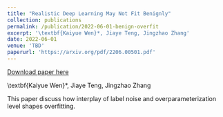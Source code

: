 ```yaml
---
title: "Realistic Deep Learning May Not Fit Benignly"
collection: publications
permalink: /publication/2022-06-01-benign-overfit
excerpt: '\textbf{Kaiyue Wen}*, Jiaye Teng, Jingzhao Zhang'
date: 2022-06-01
venue: 'TBD'
paperurl: 'https://arxiv.org/pdf/2206.00501.pdf'
---
```


<a href='https://arxiv.org/pdf/2206.00501.pdf'>Download paper here</a>

\textbf{Kaiyue Wen}*, Jiaye Teng, Jingzhao Zhang

This paper discuss how interplay of label noise and overparameterization level shapes overfitting.